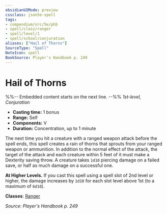 ```yaml
---
obsidianUIMode: preview
cssclass: json5e-spell
tags:
- compendium/src/5e/phb
- spell/class/ranger
- spell/level/1
- spell/school/conjuration
aliases: ["Hail of Thorns"]
SourceType: "Spell"
NoteIcon: spell
BookSource: Player's Handbook p. 249
---
```

# Hail of Thorns
%%-- Embedded content starts on the next line. --%%
*1st-level, Conjuration*  

- **Casting time:** 1 bonus
- **Range:** Self
- **Components:** V
- **Duration:** Concentration, up to 1 minute

The next time you hit a creature with a ranged weapon attack before the spell ends, this spell creates a rain of thorns that sprouts from your ranged weapon or ammunition. In addition to the normal effect of the attack, the target of the attack and each creature within 5 feet of it must make a Dexterity saving throw. A creature takes `1d10` piercing damage on a failed save, or half as much damage on a successful one.

**At Higher Levels.** If you cast this spell using a spell slot of 2nd level or higher, the damage increases by `1d10` for each slot level above 1st (to a maximum of `6d10`).

**Classes**: [Ranger](/2-Mechanics/CLI/classes/ranger.md)

*Source: Player's Handbook p. 249*